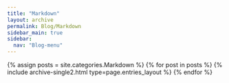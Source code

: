 ```yaml
---
title: "Markdown"
layout: archive
permalink: Blog/Markdown
sidebar_main: true
sidebar:
  nav: "Blog-menu"
---
```


{% assign posts = site.categories.Markdown %}
{% for post in posts %} {% include archive-single2.html type=page.entries_layout %} {% endfor %}
